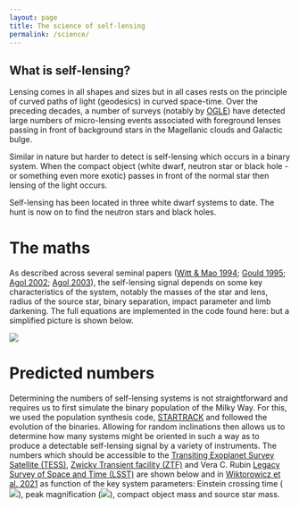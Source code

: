 ```yaml
---
layout: page
title: The science of self-lensing
permalink: /science/
---
```


## What is self-lensing?

Lensing comes in all shapes and sizes but in all cases rests on the principle of curved paths of light (geodesics) in curved space-time. Over the preceding decades, a number of surveys (notably by [OGLE](https://ogle.astrouw.edu.pl/)) have detected large numbers of micro-lensing events associated with foreground lenses passing in front of background stars in the Magellanic clouds and Galactic bulge. 

Similar in nature but harder to detect is self-lensing which occurs in a binary system. When the compact object (white dwarf, neutron star or black hole - or something even more exotic) passes in front of the normal star then lensing of the light occurs. 

Self-lensing has been located in three white dwarf systems to date. The hunt is now on to find the neutron stars and black holes.

# The maths

As described across several seminal papers ([Witt & Mao 1994](https://ui.adsabs.harvard.edu/abs/1994ApJ...430..505W/abstract); [Gould 1995](https://ui.adsabs.harvard.edu/abs/1995ApJ...446..541G/abstract); [Agol 2002](https://ui.adsabs.harvard.edu/abs/2002ApJ...579..430A/abstract); [Agol 2003](https://ui.adsabs.harvard.edu/abs/2003ApJ...594..449A/abstract)), the self-lensing signal depends on some key characteristics of the system, notably the masses of the star and lens, radius of the source star, binary separation, impact parameter and limb darkening. The full equations are implemented in the code found here: <ADDURL for the current code> but a simplified picture is shown below.

<img src="https://render.githubusercontent.com/render/math?math=R_{E}=\sqrt{\frac{4aGMsin(i)}{c^{2}}}">  
  
# Predicted  numbers
  
Determining the numbers of self-lensing systems is not straightforward and requires us to first simulate the binary population of the Milky Way. For this, we used the population synthesis code, [STARTRACK](https://ui.adsabs.harvard.edu/abs/2008ApJS..174..223B/abstract) and followed the evolution of the binaries. Allowing for random inclinations then allows us to determine how many systems might be oriented in such a way as to produce a detectable self-lensing signal by a variety of instruments. The numbers which should be accessible to the [Transiting Exoplanet Survey Satellite (TESS)](https://tess.mit.edu/), [Zwicky Transient facility (ZTF)](https://www.ztf.caltech.edu/) and Vera C. Rubin [Legacy Survey of Space and Time (LSST)](https://www.lsst.org/) are shown below and in [Wiktorowicz et al. 2021](https://ui.adsabs.harvard.edu/abs/2021MNRAS.507..374W/abstract) as function of the key system parameters: Einstein crossing time (<img src="https://render.githubusercontent.com/render/math?math=\tau">), peak magnification (<img src="https://render.githubusercontent.com/render/math?math=\mu">), compact object mass and source star mass. 
